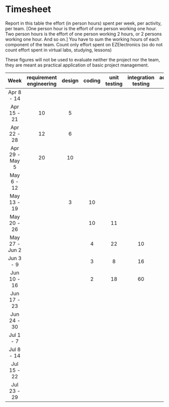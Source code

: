 # Timesheet

Report in this table the effort (in person hours) spent per week, per activity, per team.
[One person hour is the effort of one person working one hour.
Two person hours is the effort of one person working 2 hours, or 2 persons working one hour. And so on.]
You have to sum the working hours of each component of the team.
Count only effort spent on EZElectronics (so do not count effort spent in virtual labs, studying, lessons)

These figures will not be used to evaluate neither the project nor the team, they are meant as practical application of basic project management.

|      Week      | requirement engineering | design | coding | unit testing | integration testing | acceptance testing | management | git maven |
| :------------: | :---------------------: | :----: | :----: | :----------: | :-----------------: | :----------------: | :--------: | :-------: |
|   Apr 8 - 14   |                         |        |        |              |                     |                    |            |           |
|  Apr 15 - 21   |         10              |   5    |        |              |                     |                    |            |           |
|  Apr 22 - 28 |           12              |    6    |        |              |                     |                    |     1       |           |
| Apr 29 - May 5 |          20               |    10    |        |              |                     |                    |      2      |     1      |
|   May 6 - 12   |                         |        |        |              |                     |                    |            |           |
|  May 13 - 19   |                         |    3    |  10      |              |                     |                    |            |           |
|  May 20 - 26   |                         |        |   10     |       11       |                     |                    |            |           |
| May 27 - Jun 2 |                         |        |    4    |      22        |         10            |                    |            |           |
|   Jun 3 - 9    |                         |        |    3    |       8       |          16           |                    |            |           |
|  Jun 10 - 16   |                         |        |   2     |       18       |        60             |                    |            |      1     |
|  Jun 17 - 23   |                         |        |        |              |                     |                    |            |           |
|  Jun 24 - 30   |                         |        |        |              |                     |                    |            |           |
|   Jul 1 - 7    |                         |        |        |              |                     |                    |            |           |
|   Jul 8 - 14   |                         |        |        |              |                     |                    |            |           |
|  Jul 15 - 22   |                         |        |        |              |                     |                    |            |           |
|  Jul 23 - 29   |                         |        |        |              |                     |                    |            |           |
